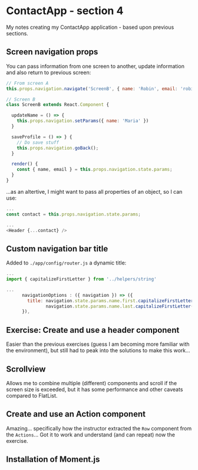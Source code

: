 # ContactApp - section 4

My notes creating my ContactApp application - based upon previous sections.

## Screen navigation props

You can pass information from one screen to another, update information and also return to previous screen:

~~~js
// From screen A
this.props.navigation.navigate('ScreenB', { name: 'Robin', email: 'robin@rdc.pt' });

// Screen B
class ScreenB extends React.Component {

  updateName = () => {
    this.props.navigation.setParams({ name: 'Maria' })
  }

  saveProfile = () => } {
    // Do save stuff
    this.props.navigation.goBack();
  }

  render() {
    const { name, email } = this.props.navigation.state.params;
  }
}
~~~

...as an altertive, I might want to pass all properties of an object, so I can use:

~~~js
...
const contact = this.props.navigation.state.params;

...
<Header {...contact} />
~~~

## Custom navigation bar title

Added to `./app/config/router.js` a dynamic title:

~~~js
...
import { capitalizeFirstLetter } from '../helpers/string'

...
      navigationOptions : ({ navigation }) => ({
        title: navigation.state.params.name.first.capitalizeFirstLetter() + " " +
               navigation.state.params.name.last.capitalizeFirstLetter() ,
      }),
~~~

## Exercise: Create and use a header component

Easier than the previous exercises (guess I am becoming more familiar with the environment), but still had to peak into the solutions to make this work...

## Scrollview

Allows me to combine multiple (different) components and scroll if the screen size is exceeded, but it has some performance and other caveats compared to FlatList.

## Create and use an Action component

Amazing... specifically how the instructor extracted the `Row` component from the `Actions`... Got it to work and understand (and can repeat) now the exercise.

## Installation of Moment.js


